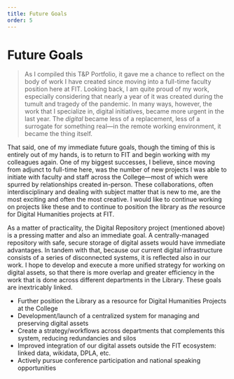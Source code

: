 ```yaml
---
title: Future Goals
order: 5
---
```


# Future Goals

> As I compiled this T&P Portfolio, it gave me a chance to reflect on the body of work I have created since moving into a full-time faculty position here at FIT. Looking back, I am quite proud of my work, especially considering that nearly a year of it was created during the tumult and tragedy of the pandemic. In many ways, however, the work that I specialize in, digital initiatives, became more urgent in the last year. The *digital* became less of a replacement, less of a surrogate for something real—in the remote working environment, it became the thing itself.

That said, one of my immediate future goals, though the timing of this is entirely out of my hands, is to return to FIT and begin working with my colleagues again. One of my biggest successes, I believe, since moving from adjunct to full-time here, was the number of new projects I was able to initiate with faculty and staff across the College—most of which were spurred by relationships created in-person. These collaborations, often interdisciplinary and dealing with subject matter that is new to me, are the most exciting and often the most creative. I would like to continue working on projects like these and to continue to position the library as *the* resource for Digital Humanities projects at FIT.

As a matter of practicality, the Digital Repository project (mentioned above) is a pressing matter and also an immediate goal. A centrally-managed repository with safe, secure storage of digital assets would have immediate advantages. In tandem with that, because our current digital infrastructure consists of a series of disconnected systems, it is reflected also in our work. I hope to develop and execute a more unified strategy for working on digital assets, so that there is more overlap and greater efficiency in the work that is done across different departments in the Library. These goals are inextricably linked.

- Further position the Library as a resource for Digital Humanities Projects at the College
- Development/launch of a centralized system for managing and preserving digital assets
- Create a strategy/workflows across departments that complements this system, reducing redundancies and silos
- Improved integration of our digital assets outside the FIT ecosystem: linked data, wikidata, DPLA, etc.
- Actively pursue conference participation and national speaking opportunities

